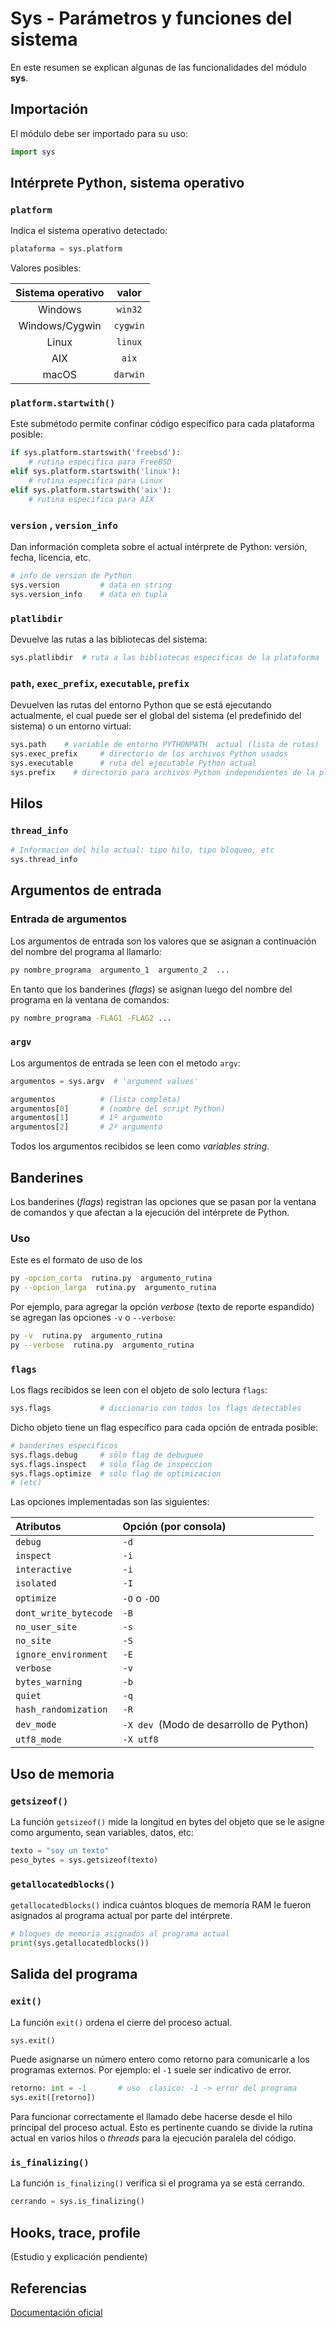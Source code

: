 # Sys - Parámetros y funciones del sistema



En este resumen se explican algunas de las funcionalidades del módulo **sys**.

## Importación

El módulo debe ser importado para su uso:

```py  title="Importación"
import sys
```


## Intérprete Python, sistema operativo 

### `platform`
Indica el sistema operativo detectado:

```py title="Identificar plataforma"
plataforma = sys.platform
```

Valores posibles:

| Sistema operativo | valor |
| :---: | :---: |
| Windows | `win32` |
| Windows/Cygwin | `cygwin` |
| Linux | `linux` |
|  AIX | `aix`  |
| macOS | `darwin` |

### `platform.startwith()`

Este submétodo permite confinar código específico para cada plataforma posible:

```py title="Código exclusivo por plataforma"
if sys.platform.startswith('freebsd'):
    # rutina especifica para FreeBSD
elif sys.platform.startswith('linux'):
    # rutina especifica para Linux
elif sys.platform.startswith('aix'):
    # rutina especifica para AIX
```

### `version` , `version_info`

Dan información completa sobre el actual intérprete de Python: versión, fecha, licencia, etc.
```py title="Data de versión"
# info de version de Python 
sys.version         # data en string
sys.version_info    # data en tupla 
```

### `platlibdir`

Devuelve las rutas a las bibliotecas del sistema:
```py title="Ruta a las bibliotecas especificas"
sys.platlibdir  # ruta a las bibliotecas especificas de la plataforma
```

### `path`, `exec_prefix`, `executable`, `prefix`

Devuelven las rutas del entorno Python que se está ejecutando actualmente, el cual puede ser el global del sistema (el predefinido del sistema) o un entorno virtual:
```py
sys.path    # variable de entorno PYTHONPATH  actual (lista de rutas) 
sys.exec_prefix     # directorio de los archivos Python usados 
sys.executable      # ruta del ejecutable Python actual
sys.prefix    # directorio para archivos Python independientes de la plataforma
```

## Hilos
### `thread_info`


```py title="Data de hilos"
# Informacion del hilo actual: tipo hilo, tipo bloqueo, etc
sys.thread_info
```


## Argumentos de entrada

### Entrada de argumentos

Los argumentos de entrada son los valores que se asignan a continuación del nombre del programa al llamarlo:
```bash title="Ventana de comandos"
py nombre_programa  argumento_1  argumento_2  ...
```
En tanto que los banderines (*flags*) se asignan luego del nombre del programa en la ventana de comandos:

```bash title="Banderines en ventana de comandos"
py nombre_programa -FLAG1 -FLAG2 ...
```

### `argv`

Los argumentos de entrada se leen con el metodo `argv`:

```py title="Lectura de argumentos"
argumentos = sys.argv  # 'argument values'

argumentos          # (lista completa)
argumentos[0]       # (nombre del script Python)
argumentos[1]       # 1º argumento
argumentos[2]       # 2º argumento
```
Todos los argumentos recibidos se leen como *variables string*.

## Banderines

Los banderines (*flags*) registran las opciones que se pasan por la ventana de comandos
y que afectan a la ejecución del intérprete de Python.

### Uso

Este es el formato de uso de los 

```bash title="Opciones de Python"
py -opcion_corta  rutina.py  argumento_rutina
py --opcion_larga  rutina.py  argumento_rutina
```

Por ejemplo, para agregar la opción *verbose* (texto de reporte espandido) se agregan las opciones `-v` o `--verbose`:

```bash title="Opciones de Python"
py -v  rutina.py  argumento_rutina
py --verbose  rutina.py  argumento_rutina
```


### `flags`


Los flags recibidos se leen con el objeto de solo lectura `flags`:

```py title="Lectura de banderines (todos)"
sys.flags           # diccionario con todos los flags detectables
```
Dicho objeto tiene un flag específico para cada opción de entrada posible:

```py title="Lectura de banderines específicos"
# banderines especificos 
sys.flags.debug     # sólo flag de debugueo
sys.flags.inspect   # sólo flag de inspeccion
sys.flags.optimize  # sólo flag de optimizacion
# (etc)
```

Las opciones implementadas son las siguientes:

|Atributos|Opción (por consola)|
|:---|:---|
| `debug` | `-d`|
| `inspect`| `-i` |
| `interactive` | `-i`|
| `isolated` | `-I` |
| `optimize` | `-O` o `-OO` |
| `dont_write_bytecode` | `-B` |
| `no_user_site`| `-s`|
| `no_site`| `-S`|
| `ignore_environment`| `-E` |
| `verbose`| `-v` |
| `bytes_warning`| `-b`|
| `quiet`| `-q`|
| `hash_randomization`| `-R`|
| `dev_mode` | `-X dev `(Modo de desarrollo de Python)|
| `utf8_mode` | `-X utf8` |



## Uso de memoria


### `getsizeof()`

La función `getsizeof()` mide la longitud en bytes del objeto que se le asigne como argumento, sean variables, datos, etc:

```py  title="Bytes de datos"
texto = "soy un texto"
peso_bytes = sys.getsizeof(texto) 
```

### `getallocatedblocks()`

`getallocatedblocks()` indica cuántos bloques de memoria RAM le fueron asignados al programa actual por parte del intérprete.
```py title="Bloques de RAM"
# bloques de memoria asignados al programa actual
print(sys.getallocatedblocks())
```

## Salida del programa

### `exit()`

La función `exit()` ordena el cierre del proceso actual. 
```py title="Cierre de proceso"
sys.exit() 
```
Puede asignarse un número entero como retorno para comunicarle a los programas externos. Por ejemplo: el `-1` suele ser indicativo de error.
```py title="Cierre de programa con valor de retorno" 
retorno: int = -1       # uso  clasico: -1 -> error del programa
sys.exit([retorno]) 
```
Para funcionar correctamente el llamado debe hacerse desde el hilo principal del proceso actual. Esto es pertinente cuando se divide la rutina actual en varios hilos o *threads* para la ejecución paralela del código.

### `is_finalizing()`

La función `is_finalizing()` verifica si el programa ya se está cerrando.

```py title="Verificación de cierre"
cerrando = sys.is_finalizing()  
```


## Hooks, trace, profile

(Estudio y explicación pendiente)



##  Referencias

[Documentación oficial](https://docs.python.org/es/3.10/library/sys.html#sys.setrecursionlimit)
